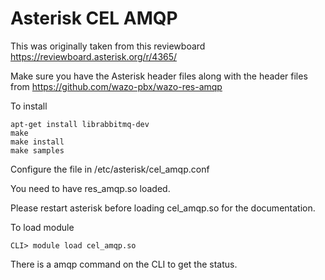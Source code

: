 # Asterisk CEL AMQP

This was originally taken from this reviewboard https://reviewboard.asterisk.org/r/4365/

Make sure you have the Asterisk header files along with the header files from https://github.com/wazo-pbx/wazo-res-amqp

To install

    apt-get install librabbitmq-dev
    make
    make install
    make samples

Configure the file in /etc/asterisk/cel_amqp.conf

You need to have res_amqp.so loaded.

Please restart asterisk before loading cel_amqp.so for the documentation.

To load module

    CLI> module load cel_amqp.so

There is a amqp command on the CLI to get the status.